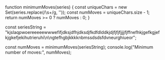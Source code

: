 function minimumMoves(series) {
    const uniqueChars = new Set(series.replace(/\s+/g, ''));
    const numMoves = uniqueChars.size - 1;
    return numMoves >= 0 ? numMoves : 0;
  }
  
  const seriesString = "kjslaqpwoereeeeewwwefifjdksjdfhjdksdjfkdfdlddkjdjfjfjfjjjjfjffnefhkjgefkgjefkjgkefjekihutrieruhi\n\ngtefhgbjkkkknbmssdsdsfdvneurghiueor";
  
  const numMoves = minimumMoves(seriesString);
  console.log("Minimum number of moves:", numMoves);
  